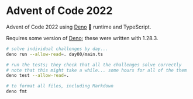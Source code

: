 # Advent of Code 2022

Advent of Code 2022 using [Deno](https://deno.land/) 🦕 runtime and TypeScript.

Requires some version of [Deno](https://deno.land/); these were written with
1.28.3.

```bash
# solve individual challenges by day...
deno run --allow-read=. day00/main.ts

# run the tests; they check that all the challenges solve correctly
# note that this might take a while... some hours for all of the them
deno test --allow-read=.

# to format all files, including Markdown
deno fmt
```
